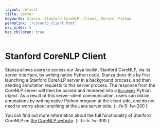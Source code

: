 ```yaml
---
layout: default
title: Server
keywords: Stanza, Stanford CoreNLP, Client, Server, Python
permalink: '/corenlp_client.html'
nav_order: 5
has_children: true
---
```


# Stanford CoreNLP Client

Stanza allows users to access our Java toolkit, Stanford CoreNLP, via its server interface, by writing native Python code. Stanza does this by first launching a Stanford CoreNLP server in a background process, and then sending annotation requests to this server process. The response from the CoreNLP server will then be parsed and rendered into a [`Document`](data_objects.md#document) Python object. As a result of this server-client communication, users can obtain annotations by writing native Python program at the client side, and do not need to worry about anything at the Java server side.
{: .fs-5 .fw-300 }

You can find out more information about the full functionality of Stanford CoreNLP on [the CoreNLP website](https://stanfordnlp.github.io/CoreNLP/).
{: .fs-5 .fw-300 }
